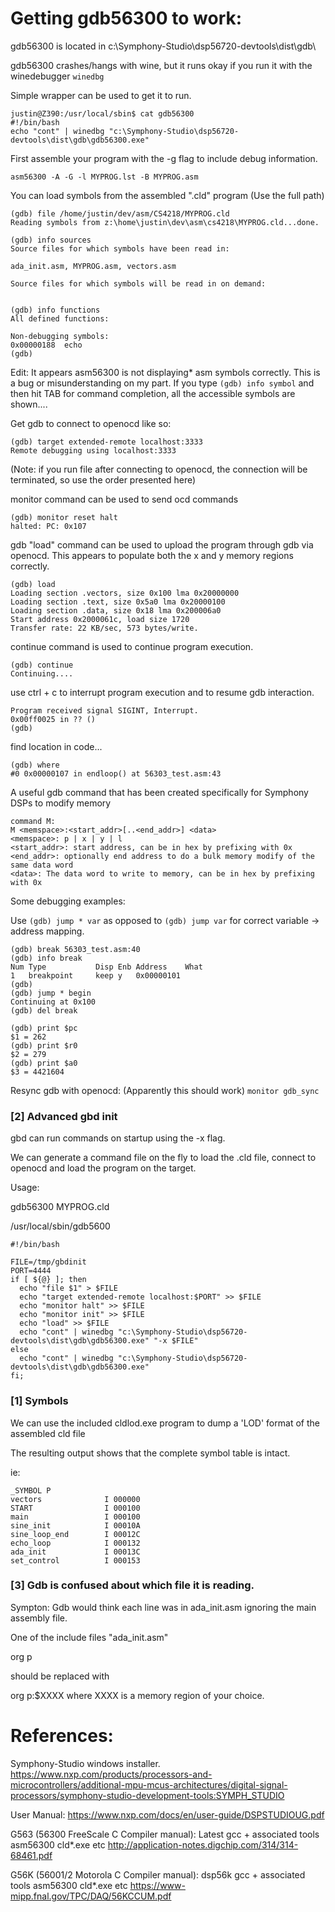# Getting gdb56300 to work:


gdb56300 is located in c:\Symphony-Studio\dsp56720-devtools\dist\gdb\

gdb56300 crashes/hangs with wine, but it runs okay if you run it with the winedebugger ```winedbg```

Simple wrapper can be used to get it to run.

```
justin@Z390:/usr/local/sbin$ cat gdb56300
#!/bin/bash
echo "cont" | winedbg "c:\Symphony-Studio\dsp56720-devtools\dist\gdb\gdb56300.exe"
```

First assemble your program with the -g flag to include debug information.

```
asm56300 -A -G -l MYPROG.lst -B MYPROG.asm
```

You can load symbols from the assembled ".cld" program
(Use the full path)
```
(gdb) file /home/justin/dev/asm/CS4218/MYPROG.cld
Reading symbols from z:\home\justin\dev\asm\cs4218\MYPROG.cld...done.
```

```
(gdb) info sources
Source files for which symbols have been read in:

ada_init.asm, MYPROG.asm, vectors.asm

Source files for which symbols will be read in on demand:


(gdb) info functions
All defined functions:

Non-debugging symbols:
0x00000188  echo
(gdb)
````
Edit: It appears asm56300 is not displaying* asm symbols correctly. This is a bug or misunderstanding on my part. If you type ```(gdb) info symbol``` and then hit TAB for command completion, all the accessible symbols are shown....

Get gdb to connect to openocd like so:

```
(gdb) target extended-remote localhost:3333
Remote debugging using localhost:3333
```
(Note: if you run file after connecting to openocd, the connection will be terminated, so use the order presented here)

monitor command can be used to send ocd commands

```
(gdb) monitor reset halt
halted: PC: 0x107
```

gdb "load" command can be used to upload the program through gdb via openocd. This appears to populate both the x and y memory regions correctly.

```
(gdb) load
Loading section .vectors, size 0x100 lma 0x20000000
Loading section .text, size 0x5a0 lma 0x20000100
Loading section .data, size 0x18 lma 0x200006a0
Start address 0x2000061c, load size 1720
Transfer rate: 22 KB/sec, 573 bytes/write.
```

continue command is used to continue program execution.
```
(gdb) continue
Continuing....
```

use ctrl + c to interrupt program execution and to resume gdb interaction.

```
Program received signal SIGINT, Interrupt.
0x00ff0025 in ?? ()
(gdb)
```

find location in code...
```
(gdb) where
#0 0x00000107 in endloop() at 56303_test.asm:43
```

A useful gdb command that has been created specifically for Symphony DSPs to modify memory
```
command M:
M <memspace>:<start_addr>[..<end_addr>] <data>
<memspace>: p | x | y | l
<start_addr>: start address, can be in hex by prefixing with 0x
<end_addr>: optionally end address to do a bulk memory modify of the same data word
<data>: The data word to write to memory, can be in hex by prefixing with 0x
```

Some debugging examples:

Use 
```(gdb) jump * var```
as opposed to 
```(gdb) jump var``` 
for correct variable -> address mapping.

```
(gdb) break 56303_test.asm:40
(gdb) info break
Num Type           Disp Enb Address    What
1   breakpoint     keep y   0x00000101
(gdb)
(gdb) jump * begin
Continuing at 0x100
(gdb) del break

(gdb) print $pc
$1 = 262
(gdb) print $r0
$2 = 279
(gdb) print $a0
$3 = 4421604
```

Resync gdb with openocd:
(Apparently this should work)
```monitor gdb_sync```

### [2] Advanced gbd init

gbd can run commands on startup using the -x flag.

We can generate a command file on the fly to load the .cld file, connect to openocd and load the program on the target.

Usage:

gdb56300 MYPROG.cld


/usr/local/sbin/gdb5600
```
#!/bin/bash

FILE=/tmp/gbdinit
PORT=4444
if [ ${@} ]; then
  echo "file $1" > $FILE
  echo "target extended-remote localhost:$PORT" >> $FILE
  echo "monitor halt" >> $FILE
  echo "monitor init" >> $FILE
  echo "load" >> $FILE
  echo "cont" | winedbg "c:\Symphony-Studio\dsp56720-devtools\dist\gdb\gdb56300.exe" "-x $FILE"
else
  echo "cont" | winedbg "c:\Symphony-Studio\dsp56720-devtools\dist\gdb\gdb56300.exe"
fi;
```


### [1] Symbols

We can use the included cldlod.exe program to dump a 'LOD' format of the assembled cld file

The resulting output shows that the complete symbol table is intact.

ie: 
```
_SYMBOL P
vectors              I 000000
START                I 000100
main                 I 000100
sine_init            I 00010A
sine_loop_end        I 00012C
echo_loop            I 000132
ada_init             I 00013C
set_control          I 000153
```

### [3] Gdb is confused about which file it is reading.

Sympton: Gdb would think each line was in ada_init.asm ignoring the main assembly file.

One of the include files "ada_init.asm" 

org p

should be replaced with

org p:$XXXX where XXXX is a memory region of your choice.


# References:

Symphony-Studio windows installer.
https://www.nxp.com/products/processors-and-microcontrollers/additional-mpu-mcus-architectures/digital-signal-processors/symphony-studio-development-tools:SYMPH_STUDIO

User Manual:
https://www.nxp.com/docs/en/user-guide/DSPSTUDIOUG.pdf

G563 (56300 FreeScale C Compiler manual):
Latest gcc + associated tools asm56300 cld*.exe etc
http://application-notes.digchip.com/314/314-68461.pdf

G56K (56001/2 Motorola C Compiler manual):
dsp56k gcc + associated tools asm56300 cld*.exe etc
https://www-mipp.fnal.gov/TPC/DAQ/56KCCUM.pdf
